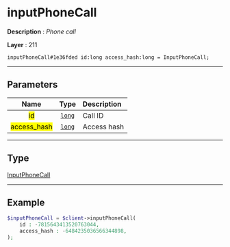 # inputPhoneCall

**Description** : *Phone call*

**Layer** : 211

```tl
inputPhoneCall#1e36fded id:long access_hash:long = InputPhoneCall;
```

---

## Parameters

| Name | Type | Description |
| :---: | :---: | :--- |
| <mark>id</mark> | [`long`](type/long) | Call ID |
| <mark>access_hash</mark> | [`long`](type/long) | Access hash |

---

## Type

[InputPhoneCall](type/InputPhoneCall)

---

## Example

```php
$inputPhoneCall = $client->inputPhoneCall(
	id : -7815643413520763044,
	access_hash : -6484235036566344898,
);
```